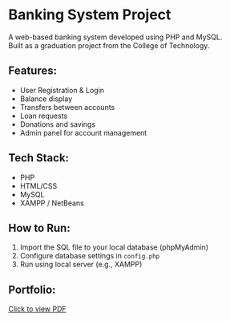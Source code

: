 # Banking System Project

A web-based banking system developed using PHP and MySQL.  
Built as a graduation project from the College of Technology.

## Features:
- User Registration & Login
- Balance display
- Transfers between accounts
- Loan requests
- Donations and savings
- Admin panel for account management

## Tech Stack:
- PHP
- HTML/CSS
- MySQL
- XAMPP / NetBeans

## How to Run:
1. Import the SQL file to your local database (phpMyAdmin)
2. Configure database settings in `config.php`
3. Run using local server (e.g., XAMPP)

## Portfolio:
[Click to view PDF](Portfolio)

